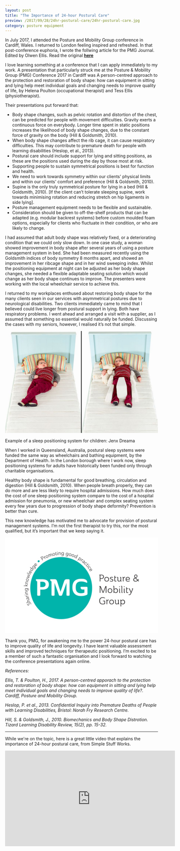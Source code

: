 ```yaml
---
layout: post
title: "The Importance of 24-hour Postural Care"
preview: /2017/09/28/24hr-postural-care/24hr-postural-care.jpg
category: posture equipment
---
```


In July 2017, I attended the Posture and Mobility Group conference in Cardiff, Wales. 
I returned to London feeling inspired and refreshed. In that post-conference euphoria,
I wrote the follwing article for the PMG Journal. Edited by Olwen Ellis. 
Read the original **[here](https://www.pmguk.co.uk/journals/24-hour-postural-care)** 

I love learning something at a conference that I can apply immediately to my work. 
A presentation that particularly struck me at the Posture & Mobility Group (PMG) 
Conference 2017 in Cardiff was A person-centred approach to the protection and 
restoration of body shape: how can equipment in sitting and lying help meet individual 
goals and changing needs to improve quality of life, by Helena Poulton (occupational therapist) 
and Tess Ellis (physiotherapist).

Their presentations put forward that:

* Body shape changes, such as pelvic rotation and distortion of the chest, can be predicted for people with movement difficulties. Gravity exerts a continuous force on everybody. Longer time spent in static positions increases the likelihood of body shape changes, due to the constant force of gravity on the body (Hill & Goldsmith, 2010).
* When body shape changes affect the rib cage, it can cause respiratory difficulties. This may contribute to premature death for people with learning disabilities (Heslop, et al., 2013).
* Postural care should include support for lying and sitting positions, as these are the positions used during the day by those most at risk.
* Supporting people to sustain symmetrical positions is best for function and health.
* We need to work towards symmetry within our clients' physical limits and within our clients' comfort and preference (Hill & Goldsmith, 2010).
* Supine is the only truly symmetrical posture for lying in a bed (Hill & Goldsmith, 2010). [If the client can’t tolerate sleeping supine, work towards minimising rotation and reducing stretch on hip ligaments in side lying].
* Posture management equipment needs to be flexible and sustainable.
* Consideration should be given to off-the-shelf products that can be adapted (e.g. modular backrest systems) before custom moulded foam options, especially for clients who fluctuate in their condition, or who are likely to change.

I had assumed that adult body shape was relatively fixed, or a deteriorating condition 
that we could only slow down. In one case study, a woman showed improvement in body 
shape after several years of using a posture management system in bed. She had been 
measured recently using the Goldsmith indices of body symmetry 8 months apart, and 
showed an improvement in her ribcage shape and in her wind sweeping index. Whilst 
the positioning equipment at night can be adjusted as her body shape changes, she 
needed a flexible adaptable seating solution which would change as her body shape 
continues to improve.  The presenters were working with the local wheelchair service to achieve this.


I returned to my workplaces enthused about restoring body shape for the many clients 
seen in our services with asymmetrical postures due to neurological disabilities. 
Two clients immediately came to mind that I believed could live longer from postural 
support in lying.  Both have respiratory problems. I went ahead and arranged a visit 
with a supplier, as I assumed that something so essential would naturally be funded. 
Discussing the cases with my seniors, however, I realised it’s not that simple.

![Jenx Dreama Postural Management System](2017/09/28/24hr-postural-care/24hr-postural-care.jpg)
<p class="caption">Example of a sleep positioning system for children: Jenx Dreama</p>

When I worked in Queensland, Australia, postural sleep systems were funded the 
same way as wheelchairs and bathing equipment, by the Department of Health. In the 
London borough where I work now, sleep positioning systems for adults have historically 
been funded only through charitable organisations.

Healthy body shape is fundamental for good breathing, circulation and digestion 
(Hill & Goldsmith, 2010). When people breath properly, they can do more and are 
less likely to require hospital admissions. How much does the cost of one sleep 
positioning system compare to the cost of a hospital admission for pneumonia, or 
new wheelchair and complex seating system every few years due to progression of 
body shape deformity? Prevention is better than cure.

This new knowledge has motivated me to advocate for provision of postural management systems. 
I’m not the first therapist to try this, nor the most qualified, but it’s important that 
we keep saying it. 

![PMG logo](2017/09/28/24hr-postural-care/PMG-colour.jpg)

Thank you, PMG, for awakening me to the power 24-hour postural 
care has to improve quality of life and longevity. I have learnt valuable assessment 
skills and improved techniques for therapeutic positioning. I’m excited to be a 
member of such a fantastic organisation and I look forward to 
watching the conference presentations again online.

<i>References:</i>

<i>Ellis, T. & Poulton, H., 2017. A person-centred apporach to the protection and restoration of body shape: how can equipment in sitting and lying help meet individual goals and changing needs to improve quality of life?. Cardiff, Posture and Mobility Group.</i>

<i>Heslop, P. et al., 2013. Confidential Inquiry into Premature Deaths of People with Learning Disabilities, Bristol: Norah Fry Research Centre.</i>

<i>Hill, S. & Goldsmith, J., 2010. Biomechanics and Body Shape Distrotion. Tizard Learning Disability Review, 15(2), pp. 15-32.</i>

* * *

While we're on the topic, here is a great little video that explains the importance
of 24-hour postural care, from Simple Stuff Works.

<iframe width="560" height="315" src="https://www.youtube-nocookie.com/embed/CeWMltvzgOg?rel=0" frameborder="0" allowfullscreen></iframe>
